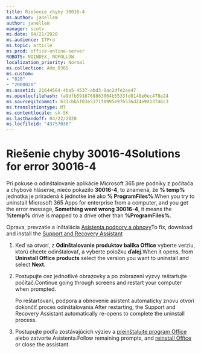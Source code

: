 ```yaml
---
title: Riešenie chyby 30016-4
ms.author: janellem
author: janellem
manager: scotv
ms.date: 04/21/2020
ms.audience: ITPro
ms.topic: article
ms.prod: office-online-server
ROBOTS: NOINDEX, NOFOLLOW
localization_priority: Normal
ms.collection: Adm_O365
ms.custom:
- "828"
- "2000020"
ms.assetid: 21644564-4ba5-4537-abd3-9ac2dfe2ee47
ms.openlocfilehash: fa9dfb5916768863004b5533fd8148e0ec478e24
ms.sourcegitcommit: 631cbb5f03e5371f0995e976536d24e9d13746c3
ms.translationtype: MT
ms.contentlocale: sk-SK
ms.lasthandoff: 04/22/2020
ms.locfileid: "43757036"
---
```

# <a name="solutions-for-error-30016-4"></a><span data-ttu-id="89380-102">Riešenie chyby 30016-4</span><span class="sxs-lookup"><span data-stu-id="89380-102">Solutions for error 30016-4</span></span>

<span data-ttu-id="89380-103">Pri pokuse o odinštalovanie aplikácie Microsoft 365 pre podniky z počítača a chybové hlásenie, niečo pokazilo **30016-4**, to znamená, že **% temp%** jednotka je priradená k jednotke iné ako **% ProgramFiles%**.</span><span class="sxs-lookup"><span data-stu-id="89380-103">When you try to uninstall Microsoft 365 Apps for enterprise from a computer, and you get the error message, **Something went wrong 30016-4**, it means the **%temp%** drive is mapped to a drive other than **%ProgramFiles%**.</span></span>
  
<span data-ttu-id="89380-104">Oprava, prevzatie a inštalácia [Asistenta podpory a obnovy](https://aka.ms/SARA-OfficeUninstall-Alchemy)</span><span class="sxs-lookup"><span data-stu-id="89380-104">To fix, download and install the [Support and Recovery Assistant](https://aka.ms/SARA-OfficeUninstall-Alchemy)</span></span>
  
1. <span data-ttu-id="89380-105">Keď sa otvorí, z **Odinštalovanie produktov balíka Office** vyberte verziu, ktorú chcete odinštalovať, a vyberte položku **ďalej**.</span><span class="sxs-lookup"><span data-stu-id="89380-105">When it opens, from **Uninstall Office products** select the version you want to uninstall and select **Next**.</span></span>

2. <span data-ttu-id="89380-106">Postupujte cez jednotlivé obrazovky a po zobrazení výzvy reštartujte počítač.</span><span class="sxs-lookup"><span data-stu-id="89380-106">Continue going through screens and restart your computer when prompted.</span></span>

    <span data-ttu-id="89380-107">Po reštartovaní, podpora a obnovenie asistent automaticky znovu otvorí dokončiť proces odinštalovania.</span><span class="sxs-lookup"><span data-stu-id="89380-107">After restarting, the Support and Recovery Assistant automatically re-opens to complete the uninstall process.</span></span>

3. <span data-ttu-id="89380-108">Postupujte podľa zostávajúcich výziev a [preinštalujte program Office](https://portal.office.com/OLS/MySoftware.aspx) alebo zatvorte Asistenta.</span><span class="sxs-lookup"><span data-stu-id="89380-108">Follow remaining prompts, and [reinstall Office](https://portal.office.com/OLS/MySoftware.aspx) or close the assistant.</span></span>
